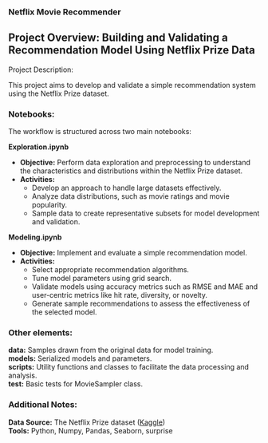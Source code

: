 ### Netflix Movie Recommender 
## Project Overview: Building and Validating a Recommendation Model Using Netflix Prize Data
Project Description:

This project aims to develop and validate a simple recommendation system using the Netflix Prize dataset. 

### Notebooks: 
The workflow is structured across two main notebooks:

**Exploration.ipynb**
- **Objective:** Perform data exploration and preprocessing to understand the characteristics and distributions within the Netflix Prize dataset.
- **Activities:**
  * Develop an approach to handle large datasets effectively.
  * Analyze data distributions, such as movie ratings and movie popularity.
  * Sample data to create representative subsets for model development and validation.

**Modeling.ipynb**
- **Objective:** Implement and evaluate a simple recommendation model.
- **Activities:**
  * Select appropriate recommendation algorithms.
  * Tune model parameters using grid search.
  * Validate models using accuracy metrics such as RMSE and MAE and user-centric metrics like hit rate, diversity, or novelty.
  * Generate sample recommendations to assess the effectiveness of the selected model.

### Other elements: 

**data:** Samples drawn from the original data for model training. \
**models:** Serialized models and parameters. \
**scripts:** Utility functions and classes to facilitate the data processing and analysis. \
**test:** Basic tests for MovieSampler class. 

### Additional Notes: 

**Data Source:** The Netflix Prize dataset ([Kaggle](https://www.kaggle.com/datasets/evanschreiner/netflix-movie-ratings?select=Netflix_User_Ratings.csv)) \
**Tools:** Python, Numpy, Pandas, Seaborn, surprise